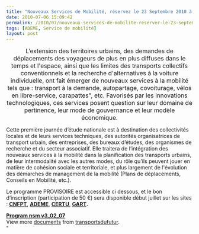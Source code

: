 ```yaml
---
title: "Nouveaux Services de Mobilité, réservez le 23 Septembre 2010 à Paris"
date: 2010-07-06 15:09:42
permalink: /2010/07/nouveaux-services-de-mobilite-reserver-le-23-septembre-2010-a-paris.html
tags: [ADEME, Service de mobilité]
layout: post
---
```


<p align="center" class="MsoNormal"><span><font size="3">L’extension des territoires urbains, des demandes de déplacements des voyageurs de plus en plus diffuses dans le temps et l'espace, ainsi que les limites des transports collectifs conventionnels et la recherche d'alternatives à la voiture individuelle, ont fait émerger de nouveaux services à la mobilité tels que : transport à la demande, autopartage, covoiturage, vélos en libre-service, carapattes", etc. Favorisés par les innovations technologiques, ces services posent question sur leur domaine de pertinence, leur mode de gouvernance et leur modèle économique.</font></span></p> <p class=""MsoNormal""><span><font size=""3""></font></span></p> <p class=""MsoNormal""><span><font size=""3"">Cette première journée d’étude nationale est à destination des collectivités locales et de leurs services techniques, des autorités organisatrices de transport urbain, des entreprises, des bureaux d’études, des organismes de recherche et du secteur associatif. Elle traitera de l’intégration des nouveaux services à la mobilité dans la planification des transports urbains, de leur intermodalité avec les autres modes, du rôle qu'ils peuvent jouer en matière de cohésion sociale et territoriale, et plus largement de l'évolution des démarches de management de la mobilité (Plans de déplacements, Conseils en Mobilité, etc.).</font></span></p> <p class=""MsoNormal""><span><font size=""3""></font></span></p> <p class=""MsoNormal""><span><font size=""3"">Le programme PROVISOIRE est accessible ci dessous, et le bon d’inscription (participation de 50 €) sera disponible début juillet sur les sites : <strong><a href=""http://www.cnfpt.fr/"">CNFPT</a></strong>, <strong><a href=""http://www.ademe.fr/""><font color=""#800080"">ADEME</font></a></strong>, <strong><a href=""http://www.certu.fr/"">CERTU</a></strong>, <strong><a href=""http://www.gart.org/"">GART</a>.</strong></font></span></p> <p class=""MsoNormal""><span></span></p>   <!--more-->  <div> <div id=""__ss_4692309""><strong><a href=""http://www.slideshare.net/transportsdufutur/program-nsm-v30207"" title=""Program nsm v3_02_07"">Program nsm v3_02_07</a></strong> <div>  </div> <div>View more <a href=""http://www.slideshare.net/"">documents</a> from <a href=""http://www.slideshare.net/transportsdufutur"">transportsdufutur</a>.</div></div></div>"
